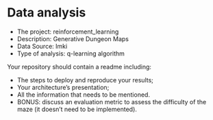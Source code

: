 # Data analysis
- The project: reinforcement_learning
- Description: Generative Dungeon Maps
- Data Source: Imki
- Type of analysis: q-learning algorithm

Your repository should contain a readme including:
- The steps to deploy and reproduce your results;
- Your architecture’s presentation;
- All the information that needs to be mentioned.
- BONUS: discuss an evaluation metric to assess the difficulty of the maze (it doesn’t
need to be implemented).
